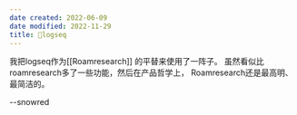 ```yaml
---
date created: 2022-06-09
date modified: 2022-11-29
title: 🤖logseq
---
```


我把logseq作为[[Roamresearch]] 的平替来使用了一阵子。 虽然看似比roamresearch多了一些功能，然后在产品哲学上， Roamresearch还是最高明、最简洁的。


--snowred